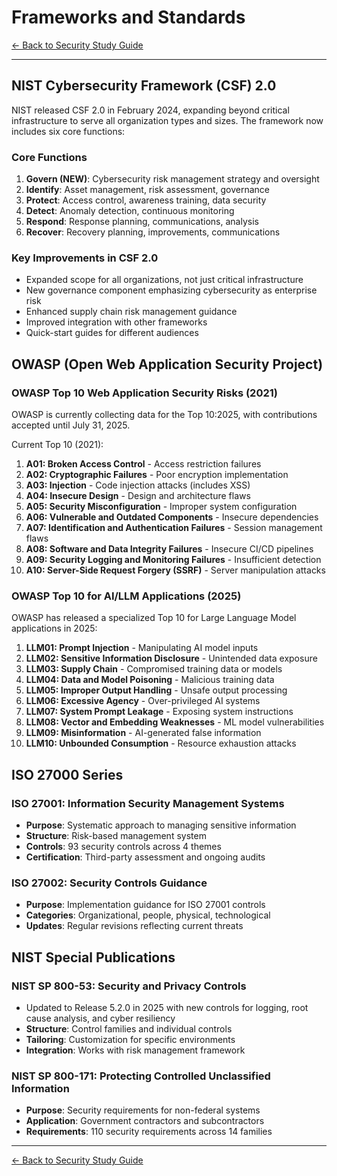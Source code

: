 # Frameworks and Standards

[← Back to Security Study Guide](README.md)

---

## NIST Cybersecurity Framework (CSF) 2.0

NIST released CSF 2.0 in February 2024, expanding beyond critical infrastructure to serve all organization types and sizes. The framework now includes six core functions:

### Core Functions
1. **Govern (NEW)**: Cybersecurity risk management strategy and oversight
2. **Identify**: Asset management, risk assessment, governance
3. **Protect**: Access control, awareness training, data security
4. **Detect**: Anomaly detection, continuous monitoring
5. **Respond**: Response planning, communications, analysis
6. **Recover**: Recovery planning, improvements, communications

### Key Improvements in CSF 2.0
- Expanded scope for all organizations, not just critical infrastructure
- New governance component emphasizing cybersecurity as enterprise risk
- Enhanced supply chain risk management guidance
- Improved integration with other frameworks
- Quick-start guides for different audiences

## OWASP (Open Web Application Security Project)

### OWASP Top 10 Web Application Security Risks (2021)
OWASP is currently collecting data for the Top 10:2025, with contributions accepted until July 31, 2025.

Current Top 10 (2021):
1. **A01: Broken Access Control** - Access restriction failures
2. **A02: Cryptographic Failures** - Poor encryption implementation
3. **A03: Injection** - Code injection attacks (includes XSS)
4. **A04: Insecure Design** - Design and architecture flaws
5. **A05: Security Misconfiguration** - Improper system configuration
6. **A06: Vulnerable and Outdated Components** - Insecure dependencies
7. **A07: Identification and Authentication Failures** - Session management flaws
8. **A08: Software and Data Integrity Failures** - Insecure CI/CD pipelines
9. **A09: Security Logging and Monitoring Failures** - Insufficient detection
10. **A10: Server-Side Request Forgery (SSRF)** - Server manipulation attacks

### OWASP Top 10 for AI/LLM Applications (2025)
OWASP has released a specialized Top 10 for Large Language Model applications in 2025:

1. **LLM01: Prompt Injection** - Manipulating AI model inputs
2. **LLM02: Sensitive Information Disclosure** - Unintended data exposure
3. **LLM03: Supply Chain** - Compromised training data or models
4. **LLM04: Data and Model Poisoning** - Malicious training data
5. **LLM05: Improper Output Handling** - Unsafe output processing
6. **LLM06: Excessive Agency** - Over-privileged AI systems
7. **LLM07: System Prompt Leakage** - Exposing system instructions
8. **LLM08: Vector and Embedding Weaknesses** - ML model vulnerabilities
9. **LLM09: Misinformation** - AI-generated false information
10. **LLM10: Unbounded Consumption** - Resource exhaustion attacks

## ISO 27000 Series

### ISO 27001: Information Security Management Systems
- **Purpose**: Systematic approach to managing sensitive information
- **Structure**: Risk-based management system
- **Controls**: 93 security controls across 4 themes
- **Certification**: Third-party assessment and ongoing audits

### ISO 27002: Security Controls Guidance
- **Purpose**: Implementation guidance for ISO 27001 controls
- **Categories**: Organizational, people, physical, technological
- **Updates**: Regular revisions reflecting current threats

## NIST Special Publications

### NIST SP 800-53: Security and Privacy Controls
- Updated to Release 5.2.0 in 2025 with new controls for logging, root cause analysis, and cyber resiliency
- **Structure**: Control families and individual controls
- **Tailoring**: Customization for specific environments
- **Integration**: Works with risk management framework

### NIST SP 800-171: Protecting Controlled Unclassified Information
- **Purpose**: Security requirements for non-federal systems
- **Application**: Government contractors and subcontractors
- **Requirements**: 110 security requirements across 14 families

---

[← Back to Security Study Guide](README.md)